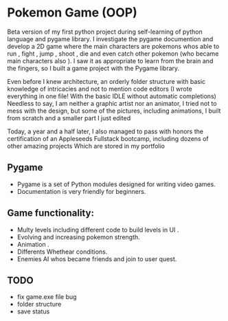 # Pokemon Game (OOP)
Beta version of my first python project during self-learning of python language and pygame library. I investigate the pygame documention and develop a 2D game where the main characters are pokemons whos able to run , fight , jump , shoot , die and even catch other pokemon (who became main characters also ). 
I saw it as appropriate to learn from the brain and the fingers, so I built a game project with the Pygame library.


Even before I knew architecture, an orderly folder structure with basic knowledge of intricacies and not to mention code editors (I wrote everything in one file! With the basic IDLE without automatic completions)
Needless to say, I am neither a graphic artist nor an animator, I tried not to mess with the design, but some of the pictures, including 
animations, I built from scratch and a smaller part I just edited

Today, a year and a half later, I also managed to pass with honors the certification of an Appleseeds Fullstack bootcamp, including dozens of other amazing projects
Which are stored in my portfolio


## Pygame 
* Pygame is a set of Python modules designed for writing video games.
* Documentation is very friendly for beginners.

## Game functionality:
* Multy levels including different code to build levels in UI .
* Evolving and increasing pokemon strength.
* Animation .
* Differents Whethear conditions.
* Enemies AI whos became friends and join to user quest.

## TODO
* fix game.exe file bug
* folder structure
* save status
      
